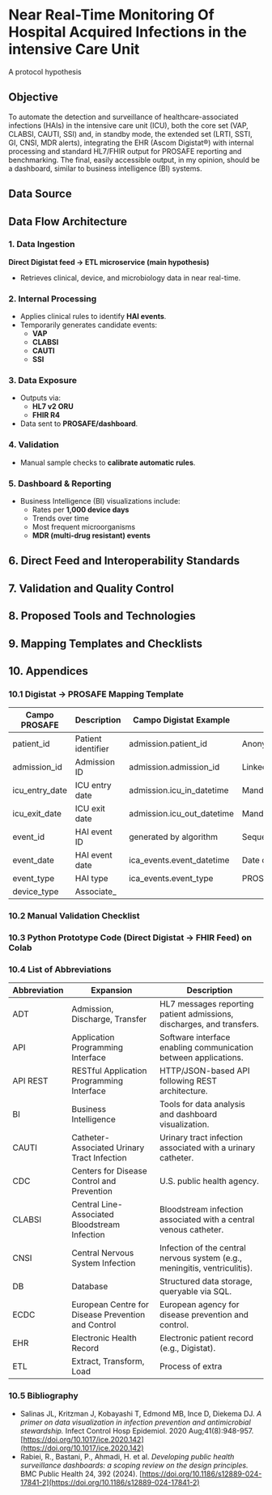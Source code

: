 # Near Real-Time Monitoring Of Hospital Acquired Infections in the intensive Care Unit
A protocol hypothesis

## Objective
To automate the detection and surveillance of healthcare-associated infections (HAIs) in the
intensive care unit (ICU), both the core set (VAP, CLABSI, CAUTI, SSI) and, in standby mode, the extended
set (LRTI, SSTI, GI, CNSI, MDR alerts), integrating the EHR (Ascom Digistat®) with internal processing
and standard HL7/FHIR output for PROSAFE reporting and benchmarking.
The final, easily accessible output, in my opinion, should be a dashboard, similar to
business intelligence (BI) systems.

## Data Source

## Data Flow Architecture

### 1. Data Ingestion
**Direct Digistat feed → ETL microservice (main hypothesis)**  
- Retrieves clinical, device, and microbiology data in near real-time.

### 2. Internal Processing
- Applies clinical rules to identify **HAI events**.
- Temporarily generates candidate events:
  - **VAP**
  - **CLABSI**
  - **CAUTI**
  - **SSI**

### 3. Data Exposure
- Outputs via:
  - **HL7 v2 ORU**  
  - **FHIR R4**  
- Data sent to **PROSAFE/dashboard**.


### 4. Validation
- Manual sample checks to **calibrate automatic rules**.

### 5. Dashboard & Reporting
- Business Intelligence (BI) visualizations include:
  - Rates per **1,000 device days**
  - Trends over time
  - Most frequent microorganisms
  - **MDR (multi-drug resistant) events**

## 6. Direct Feed and Interoperability Standards

## 7. Validation and Quality Control

## 8. Proposed Tools and Technologies

## 9. Mapping Templates and Checklists

## 10. Appendices

### 10.1 Digistat → PROSAFE Mapping Template
| Campo PROSAFE | Description | Campo Digistat Example | Notes |
|---------------|-------------|----------------------|-------|
| patient_id | Patient identifier | admission.patient_id | Anonymized/pseudonymized |
| admission_id | Admission ID | admission.admission_id | Linked to ICU stay |
| icu_entry_date | ICU entry date | admission.icu_in_datetime | Mandatory |
| icu_exit_date | ICU exit date | admission.icu_out_datetime | Mandatory |
| event_id | HAI event ID | generated by algorithm | Sequential |
| event_date | HAI event date | ica_events.event_datetime | Date of first positive criterion |
| event_type | HAI type | ica_events.event_type | PROSAFE standard code |
| device_type | Associate_

### 10.2 Manual Validation Checklist

### 10.3 Python Prototype Code (Direct Digistat → FHIR Feed) on Colab

### 10.4 List of Abbreviations
| Abbreviation | Expansion | Description |
|--------------|-----------|-------------|
| ADT | Admission, Discharge, Transfer | HL7 messages reporting patient admissions, discharges, and transfers. |
| API | Application Programming Interface | Software interface enabling communication between applications. |
| API REST | RESTful Application Programming Interface | HTTP/JSON-based API following REST architecture. |
| BI | Business Intelligence | Tools for data analysis and dashboard visualization. |
| CAUTI | Catheter-Associated Urinary Tract Infection | Urinary tract infection associated with a urinary catheter. |
| CDC | Centers for Disease Control and Prevention | U.S. public health agency. |
| CLABSI | Central Line-Associated Bloodstream Infection | Bloodstream infection associated with a central venous catheter. |
| CNSI | Central Nervous System Infection | Infection of the central nervous system (e.g., meningitis, ventriculitis). |
| DB | Database | Structured data storage, queryable via SQL. |
| ECDC | European Centre for Disease Prevention and Control | European agency for disease prevention and control. |
| EHR | Electronic Health Record | Electronic patient record (e.g., Digistat). |
| ETL | Extract, Transform, Load | Process of extra

### 10.5 Bibliography
- Salinas JL, Kritzman J, Kobayashi T, Edmond MB, Ince D, Diekema DJ. *A primer on data visualization in infection prevention and antimicrobial stewardship.* Infect Control Hosp Epidemiol. 2020 Aug;41(8):948-957. [https://doi.org/10.1017/ice.2020.142](https://doi.org/10.1017/ice.2020.142)
- Rabiei, R., Bastani, P., Ahmadi, H. et al. *Developing public health surveillance dashboards: a scoping review on the design principles.* BMC Public Health 24, 392 (2024). [https://doi.org/10.1186/s12889-024-17841-2](https://doi.org/10.1186/s12889-024-17841-2)


